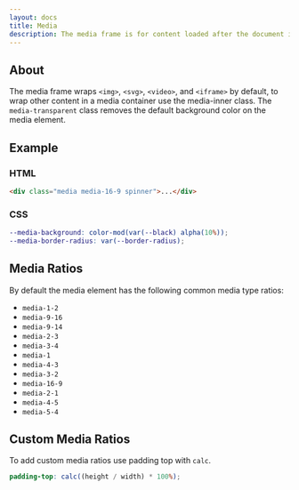 ```yaml
---
layout: docs
title: Media
description: The media frame is for content loaded after the document is ready. It stops layouts from jumping when media is being loaded.
---
```


## About

The media frame wraps `<img>`, `<svg>`, `<video>`, and `<iframe>` by default, to wrap other content in a media container use the media-inner class. The `media-transparent` class removes the default background color on the media element.

## Example

<div class="media media-16-9 spinner"></div>

### HTML

```html
<div class="media media-16-9 spinner">...</div>
```

### CSS

```scss
--media-background: color-mod(var(--black) alpha(10%));
--media-border-radius: var(--border-radius);
```

## Media Ratios

By default the media element has the following common media type ratios:

- `media-1-2`
- `media-9-16`
- `media-9-14`
- `media-2-3`
- `media-3-4`
- `media-1`
- `media-4-3`
- `media-3-2`
- `media-16-9`
- `media-2-1`
- `media-4-5`
- `media-5-4`

## Custom Media Ratios

To add custom media ratios use padding top with `calc`.

```scss
padding-top: calc((height / width) * 100%);
```

